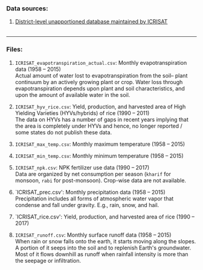 ### Data sources: 
1. [District-level unapportioned database maintained by ICRISAT](http://data.icrisat.org/dld/src/crops.html) <br><br>

---
### Files: <br>
1. `ICRISAT_evapotranspiration_actual.csv`: Monthly evapotranspiration data (1958 &ndash; 2015) <br>
Actual amount of water lost to evapotranspiration from the soil– plant continuum by an actively growing plant or crop. Water loss through evapotranspiration depends upon plant and soil characteristics, and upon the amount of available water in the soil. <br> 

2. `ICRISAT_hyv_rice.csv`: Yield, production, and harvested area of High Yielding Varieties (HYVs/hybrids) of rice (1990 &ndash; 2011) <br>
The data on HYVs has a number of gaps in recent years implying that the area is completely under HYVs and hence, no longer reported / some states do not publish these data. <br>
 
3. `ICRISAT_max_temp.csv`: Monthly maximum temperature (1958 &ndash; 2015) <br>

4. `ICRISAT_min_temp.csv`: Monthly minimum temperature (1958 &ndash; 2015) <br>

5. `ICRISAT_npk.csv`: NPK fertilizer use data (1990 &ndash; 2017) <br>
Data are organized by net consumption per season (`kharif` for  monsoon, `rabi` for post-monsoon). Crop-wise data are not available. <br>

6. `ICRISAT_prec.csv': Monthly precipitation data (1958 &ndash; 2015) <br>
Precipitation includes all forms of atmospheric water vapor that condense and fall under gravity. E.g., rain, snow, and hail. <br>

7. `ICRISAT_rice.csv': Yield, production, and harvested area of rice (1990 &ndash; 2017) <br>

8. `ICRISAT_runoff.csv`: Monthly surface runoff data (1958 &ndash; 2015) <br>
When rain or snow falls onto the earth, it starts moving along the slopes. A portion of it seeps into the soil and to replenish Earth's groundwater. Most of it flows downhill as runoff when rainfall intensity is more than the seepage or infiltration. <br> 
